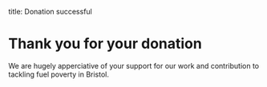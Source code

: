 title: Donation successful

# Thank you for your donation

We are hugely apperciative of your support for our work and contribution to
tackling fuel poverty in Bristol.
